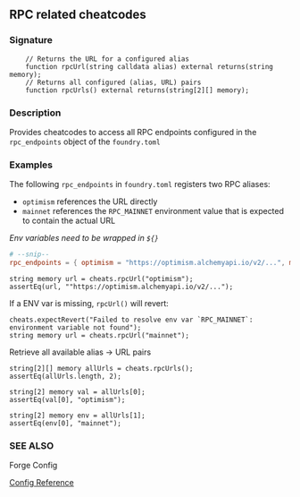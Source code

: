 ## RPC related cheatcodes

### Signature

```solidity
    // Returns the URL for a configured alias
    function rpcUrl(string calldata alias) external returns(string memory);
    // Returns all configured (alias, URL) pairs
    function rpcUrls() external returns(string[2][] memory);
```

### Description

Provides cheatcodes to access all RPC endpoints configured in the `rpc_endpoints` object of the `foundry.toml`

### Examples

The following `rpc_endpoints` in `foundry.toml` registers two RPC aliases:

- `optimism` references the URL directly
- `mainnet` references the `RPC_MAINNET` environment value that is expected to contain the actual URL

*Env variables need to be wrapped in `${}`*

```toml
# --snip--
rpc_endpoints = { optimism = "https://optimism.alchemyapi.io/v2/...", mainnet = "${RPC_MAINNET}" }
```

```solidity
string memory url = cheats.rpcUrl("optimism");
assertEq(url, ""https://optimism.alchemyapi.io/v2/...");
```

If a ENV var is missing, `rpcUrl()` will revert:

```solidity
cheats.expectRevert("Failed to resolve env var `RPC_MAINNET`: environment variable not found");
string memory url = cheats.rpcUrl("mainnet");
```

Retrieve all available alias -> URL pairs

```solidity
string[2][] memory allUrls = cheats.rpcUrls();
assertEq(allUrls.length, 2);

string[2] memory val = allUrls[0];
assertEq(val[0], "optimism");

string[2] memory env = allUrls[1];
assertEq(env[0], "mainnet");
```

### SEE ALSO

Forge Config

[Config Reference](./reference/config.md)
